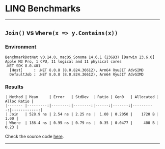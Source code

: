 # LINQ Benchmarks

---

## `Join()` vs `Where(x => y.Contains(x))`

### Environment
```
BenchmarkDotNet v0.14.0, macOS Sonoma 14.6.1 (23G93) [Darwin 23.6.0]
Apple M3 Pro, 1 CPU, 11 logical and 11 physical cores
.NET SDK 8.0.401
  [Host]     : .NET 8.0.8 (8.0.824.36612), Arm64 RyuJIT AdvSIMD
  DefaultJob : .NET 8.0.8 (8.0.824.36612), Arm64 RyuJIT AdvSIMD
```

### Results
```
| Method | Mean     | Error   | StdDev  | Ratio | Gen0   | Allocated | Alloc Ratio |
|------- |---------:|--------:|--------:|------:|-------:|----------:|------------:|
| Join   | 528.9 ns | 2.54 ns | 2.25 ns |  1.00 | 0.2050 |    1720 B |        1.00 |
| Where  | 186.4 ns | 0.95 ns | 0.79 ns |  0.35 | 0.0477 |     400 B |        0.23 |
```

Check the source code [here](../Benchmarks/JoinVsWhere.cs).

---